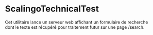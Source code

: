 # ScalingoTechnicalTest

Cet utilitaire lance un serveur web affichant un formulaire de recherche dont le texte est récupéré pour traitement futur sur une page /search.
